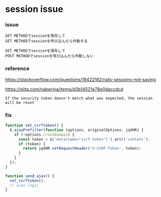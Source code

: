 # session issue

### issue

```
GET METHODでsessionを保存して
GET METHODでsessionを呼び込んだら作動する

GET METHODでsessionを保存して
POST METHODでsessionを呼び込んだら作動しない
```

### reference

https://stackoverflow.com/questions/18422182/rails-sessions-not-saving  

https://qiita.com/naberina/items/d3b14521e78e0daccdcd  
```
If the security token doesn't match what was expected, the session will be reset
```

### fix 

```javascript
function set_csrftoken() {
  $.ajaxPrefilter(function (options, originalOptions, jqXHR) {
    if (!options.crossDomain) {
      const token = $('meta[name="csrf-token"]').attr('content');
      if (token) {
        return jqXHR.setRequestHeader('X-CSRF-Token', token);
      }
    }
  });
}

function send_ajax() {
  set_csrftoken();
  // ajax logic
}
```